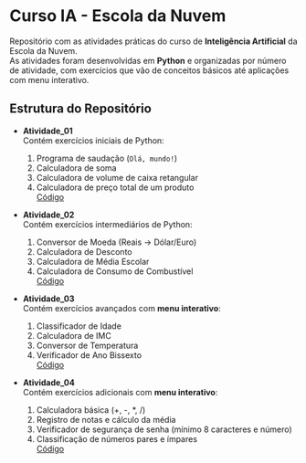 # Curso IA - Escola da Nuvem

Repositório com as atividades práticas do curso de **Inteligência Artificial** da Escola da Nuvem.  
As atividades foram desenvolvidas em **Python** e organizadas por número de atividade, com exercícios que vão de conceitos básicos até aplicações com menu interativo.

## Estrutura do Repositório

- **Atividade_01**  
  Contém exercícios iniciais de Python:
  1. Programa de saudação (`Olá, mundo!`)
  2. Calculadora de soma
  3. Calculadora de volume de caixa retangular
  4. Calculadora de preço total de um produto  
  [Código](Atividade_01/)

- **Atividade_02**  
  Contém exercícios intermediários de Python:
  1. Conversor de Moeda (Reais → Dólar/Euro)
  2. Calculadora de Desconto
  3. Calculadora de Média Escolar
  4. Calculadora de Consumo de Combustível  
  [Código](Atividade_02/)

- **Atividade_03**  
  Contém exercícios avançados com **menu interativo**:
  1. Classificador de Idade
  2. Calculadora de IMC
  3. Conversor de Temperatura
  4. Verificador de Ano Bissexto  
  [Código](Atividade_03/)

- **Atividade_04**  
  Contém exercícios adicionais com **menu interativo**:
  1. Calculadora básica (+, -, *, /)
  2. Registro de notas e cálculo da média
  3. Verificador de segurança de senha (mínimo 8 caracteres e número)
  4. Classificação de números pares e ímpares  
  [Código](Atividade_04/)



